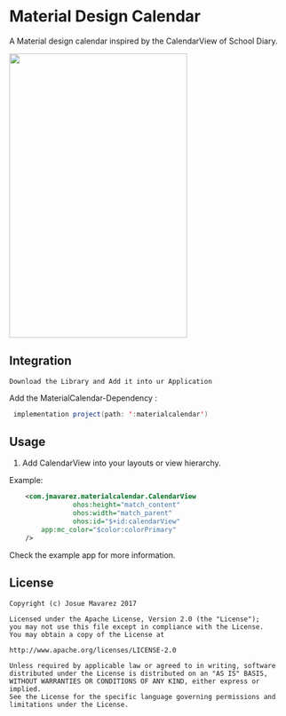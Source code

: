 # Material Design Calendar
A Material design calendar inspired by the CalendarView of School Diary.
<p>
	<image src = "HarmonyOS/libraries/MaterialCalendar/Material Calendar.png" width = 320 height = 512)/>
</p>

## Integration
	Download the Library and Add it into ur Application
Add the MaterialCalendar-Dependency :
```java
 implementation project(path: ':materialcalendar')
```

## Usage
 1. Add CalendarView into your layouts or view hierarchy.

Example:

```xml
    <com.jmavarez.materialcalendar.CalendarView
                ohos:height="match_content"
                ohos:width="match_parent"
                ohos:id="$+id:calendarView"
		app:mc_color="$color:colorPrimary"
	/>
```
Check the example app for more information.

## License

	Copyright (c) Josue Mavarez 2017

	Licensed under the Apache License, Version 2.0 (the "License");
	you may not use this file except in compliance with the License.
	You may obtain a copy of the License at

	http://www.apache.org/licenses/LICENSE-2.0

	Unless required by applicable law or agreed to in writing, software
	distributed under the License is distributed on an "AS IS" BASIS,
	WITHOUT WARRANTIES OR CONDITIONS OF ANY KIND, either express or implied.
	See the License for the specific language governing permissions and
	limitations under the License.

